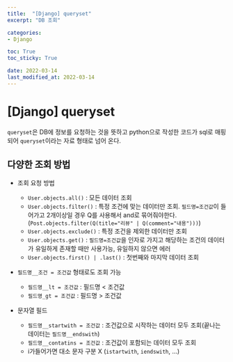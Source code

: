 ```yaml
---
title:  "[Django] queryset"
excerpt: "DB 조회"

categories:
- Django

toc: True
toc_sticky: True

date: 2022-03-14
last_modified_at: 2022-03-14
---
```


# [Django] queryset

`queryset`은 DB에 정보를 요청하는 것을 뜻하고 python으로 작성한 코드가 sql로 매핑되어 `queryset`이라는 자료 형태로 넘어 온다.

## 다양한 조회 방법

- 조회 요청 방법
    - `User.objects.all()` : 모든 데이터 조회
    - `User.objects.filter()` : 특정 조건에 맞는 데이터만 조회. `필드명=조건값`이 들어가고 2개이상일 경우 Q를 사용해서 and로 묶어줘야한다. (`Post.objects.filter(Q(title="리뷰" | Q(comment="내용")))`)
    - `User.objects.exclude()` : 특정 조건을 제외한 데이터만 조회
    - `User.objects.get()` : `필드명=조건값`을 인자로 가지고 해당하는 조건의 데이터가 유일하게 존재할 때만 사용가능, 유일하지 않으면 에러
    - `User.objects.first() | .last()` : 첫번째와 마지막 데이터 조회

- `필드명__조건 = 조건값` 형태로도 조회 가능
  - `필드명__lt = 조건값` : 필드명 < 조건값
  - `필드명_gt = 조건값` : 필드명 > 조건값 

- 문자열 필드
  - `필드명__startwith = 조건값` : 조건값으로 시작하는 데이터 모두 조회(끝나는 데이터는 `필드명__endswith`)
  - `필드명__contatins = 조건값` : 조건값이 포함되는 데이터 모두 조회
  - i가들어가면 대소 문자 구분 X (`istartwith`, `iendswith`, ...)